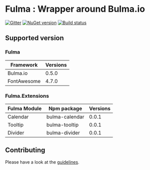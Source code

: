 # Fulma : Wrapper around Bulma.io

[![Gitter](https://badges.gitter.im/gitterHQ/gitter.svg)](https://gitter.im/fable-compiler/Fable)
[![NuGet version](https://badge.fury.io/nu/Fulma.svg)](https://badge.fury.io/nu/Fulma)
[![Build status](https://ci.appveyor.com/api/projects/status/aund4l7ucumt1dw0/branch/master?svg=true)](https://ci.appveyor.com/project/MangelMaxime/fable-elmish-bulma/branch/master)


## Supported version

### Fulma

| Framework | Versions |
|---|---|
| Bulma.io | 0.5.0 |
| FontAwesome | 4.7.0 |

### Fulma.Extensions

| Fulma Module | Npm package | Versions |
|---|---|---|
| Calendar | bulma-calendar | 0.0.1 |
| Tooltip | bulma-tooltip | 0.0.1 |
| Divider | bulma-divider | 0.0.1 |


Contributing
------
Please have a look at the [guidelines](https://github.com/fable-elmish/elmish/blob/master/.github/CONTRIBUTING.md).
